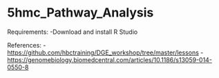 # 5hmc_Pathway_Analysis

Requirements:
-Download and install R Studio

References:
-https://github.com/hbctraining/DGE_workshop/tree/master/lessons
-https://genomebiology.biomedcentral.com/articles/10.1186/s13059-014-0550-8
